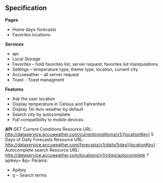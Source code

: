 ## **Specification**
**Pages**
* Home
days-forecasts
* Favorites
locations

**Services**
* api 
* Local Storage 
* Favorites – hold favorites list, server request, favorites list manipulations
* Settings – temperature type, theme type, location, current city 
* Accuweather – all server request
* Toast - Toast managment

**Features**
* Ask the user location 
* Display temperature in Celsius and Fahrenheit 
* Display Tel Aviv weather by default 
* Search city by autocomplete 
* Full compatibility to mobile devices

**API**
GET Current Conditions Resource URL: http://dataservice.accuweather.com/currentconditions/v1/{locationKey} 5 Days of Daily Forecasts Resource URL: http://dataservice.accuweather.com/forecasts/v1/daily/5day/{locationKey} Autocomplete search Resource URL: http://dataservice.accuweather.com/locations/v1/cities/autocomplete ?apikey= &q=
Params:
* Apikey
* q – Search terms
